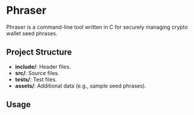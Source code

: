# Phraser

Phraser is a command-line tool written in C for securely managing crypto wallet seed phrases.

## Project Structure
- **include/**: Header files.
- **src/**: Source files.
- **tests/**: Test files.
- **assets/**: Additional data (e.g., sample seed phrases).

## Usage